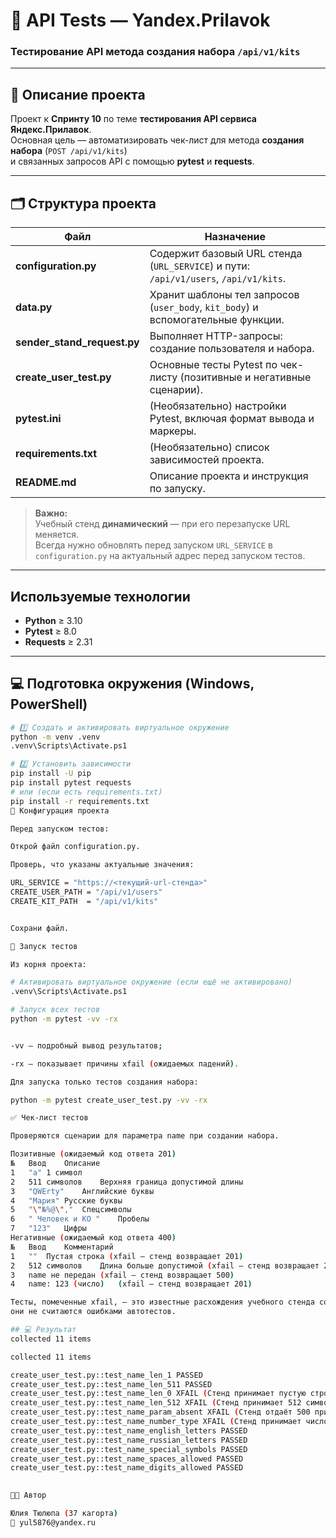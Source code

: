 ﻿# 🧪 API Tests — Yandex.Prilavok  
### Тестирование API метода создания набора `/api/v1/kits`

---

## 📘 Описание проекта  

Проект к **Спринту 10** по теме **тестирования API сервиса Яндекс.Прилавок**.  
Основная цель — автоматизировать чек-лист для метода **создания набора** (`POST /api/v1/kits`)  
и связанных запросов API с помощью **pytest** и **requests**.

---

## 🗂 Структура проекта  

| Файл | Назначение |
|------|-------------|
| **configuration.py** | Содержит базовый URL стенда (`URL_SERVICE`) и пути: `/api/v1/users`, `/api/v1/kits`. |
| **data.py** | Хранит шаблоны тел запросов (`user_body`, `kit_body`) и вспомогательные функции. |
| **sender_stand_request.py** | Выполняет HTTP-запросы: создание пользователя и набора. |
| **create_user_test.py** | Основные тесты Pytest по чек-листу (позитивные и негативные сценарии). |
| **pytest.ini** | (Необязательно) настройки Pytest, включая формат вывода и маркеры. |
| **requirements.txt** | (Необязательно) список зависимостей проекта. |
| **README.md** | Описание проекта и инструкция по запуску. |

> **Важно:**  
> Учебный стенд **динамический** — при его перезапуске URL меняется.  
> Всегда нужно обновлять перед запуском `URL_SERVICE` в `configuration.py` на актуальный адрес перед запуском тестов.

---

##  Используемые технологии  

- **Python** ≥ 3.10  
- **Pytest** ≥ 8.0  
- **Requests** ≥ 2.31  

---

## 💻 Подготовка окружения (Windows, PowerShell)

```bash
# 1️⃣ Создать и активировать виртуальное окружение
python -m venv .venv
.venv\Scripts\Activate.ps1

# 2️⃣ Установить зависимости
pip install -U pip
pip install pytest requests
# или (если есть requirements.txt)
pip install -r requirements.txt
🧩 Конфигурация проекта

Перед запуском тестов:

Открой файл configuration.py.

Проверь, что указаны актуальные значения:

URL_SERVICE = "https://<текущий-url-стенда>"
CREATE_USER_PATH = "/api/v1/users"
CREATE_KIT_PATH  = "/api/v1/kits"


Сохрани файл.

🚀 Запуск тестов

Из корня проекта:

# Активировать виртуальное окружение (если ещё не активировано)
.venv\Scripts\Activate.ps1

# Запуск всех тестов
python -m pytest -vv -rx


-vv — подробный вывод результатов;

-rx — показывает причины xfail (ожидаемых падений).

Для запуска только тестов создания набора:

python -m pytest create_user_test.py -vv -rx

✅ Чек-лист тестов

Проверяются сценарии для параметра name при создании набора.

Позитивные (ожидаемый код ответа 201)
№	Ввод	Описание
1	"a"	1 символ
2	511 символов	Верхняя граница допустимой длины
3	"QWErty"	Английские буквы
4	"Мария"	Русские буквы
5	"\"№%@\","	Спецсимволы
6	" Человек и КО "	Пробелы
7	"123"	Цифры
Негативные (ожидаемый код ответа 400)
№	Ввод	Комментарий
1	""	Пустая строка (xfail — стенд возвращает 201)
2	512 символов	Длина больше допустимой (xfail — стенд возвращает 201)
3	name не передан	(xfail — стенд возвращает 500)
4	name: 123 (число)	(xfail — стенд возвращает 201)

Тесты, помеченные xfail, — это известные расхождения учебного стенда со спецификацией,
они не считаются ошибками автотестов.

## 💻 Результат
collected 11 items

collected 11 items

create_user_test.py::test_name_len_1 PASSED
create_user_test.py::test_name_len_511 PASSED
create_user_test.py::test_name_len_0 XFAIL (Стенд принимает пустую строку name и возвращает 201 вместо 400)
create_user_test.py::test_name_len_512 XFAIL (Стенд принимает 512 символов и возвращает 201 вместо 400)
create_user_test.py::test_name_param_absent XFAIL (Стенд отдаёт 500 при отсутствии параметра name (ожидали 400))
create_user_test.py::test_name_number_type XFAIL (Стенд принимает число в name и возвращает 201 вместо 400)
create_user_test.py::test_name_english_letters PASSED
create_user_test.py::test_name_russian_letters PASSED
create_user_test.py::test_name_special_symbols PASSED
create_user_test.py::test_name_spaces_allowed PASSED
create_user_test.py::test_name_digits_allowed PASSED
                                                  

👩‍💻 Автор

Юлия Тюлюпа (37 кагорта)
📧 yul5876@yandex.ru
